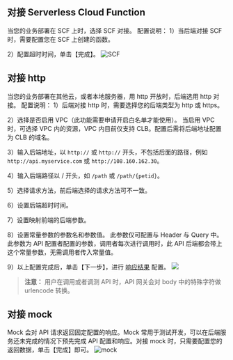 ## 对接 Serverless Cloud Function ##
当您的业务部署在 SCF 上时，选择 SCF 对接。
配置说明：
1）当后端对接 SCF 时，需要配置您在 SCF 上创建的函数。

2）配置超时时间，单击【完成】。
![SCF](http://imgcache.tcecqpoc.fsphere.cn/image/mc.qcloudimg.com/static/img/23145ace7ad407d718c62ff54d381f04/image.png)

## 对接 http ##
当您的业务部署在其他云，或者本地服务器，用 http 开放时，后端选用 http 对接。
配置说明：
1）后端对接 http 时，需要选择您的后端类型为 http 或 https。

2）选择是否启用 VPC（此功能需要申请开启白名单才能使用）。
当启用 VPC 时，可选择 VPC 内的资源，VPC 内目前仅支持 CLB。配置后需将后端地址配置为 CLB 的域名。

3）输入后端地址，以 `http://` 或 `http://` 开头，不包括后面的路径，例如 `http://api.myservice.com` 或 `http://108.160.162.30`。

4）输入后端路径以 / 开头，如 `/path` 或 `/path/{petid}`。

5）选择请求方法，前后端选择的请求方法可不一致。

6）设置后端超时时间。

7）设置映射前端的后端参数。

8）设置常量参数的参数名和参数值。
此参数仅可配置与 Header 与 Query 中。此参数为 API 配置者配置的参数，调用者每次进行调用时，此 API 后端都会带上这个常量参数，无需调用者传入常量值。

9）以上配置完成后，单击【下一步】，进行 [响应结果](/document/product/628/11804) 配置。
![](http://imgcache.tcecqpoc.fsphere.cn/image/main.qcloudimg.com/raw/b93201d1c5a20579cf34ae86c586533e.png)
>**注意：**
>用户在调用或者调测 API 时，API 网关会对 body 中的特殊字符做 urlencode 转换。

## 对接 mock ##
Mock 会对 API 请求返回固定配置的响应。Mock 常用于测试开发，可以在后端服务还未完成的情况下预先完成 API 配置和响应。对接 mock 时，只需要配置您的返回数据，单击【完成】即可。
![mock](http://imgcache.tcecqpoc.fsphere.cn/image/mc.qcloudimg.com/static/img/59d198b75bc21d7af480656cf6ebcc62/image.png)
